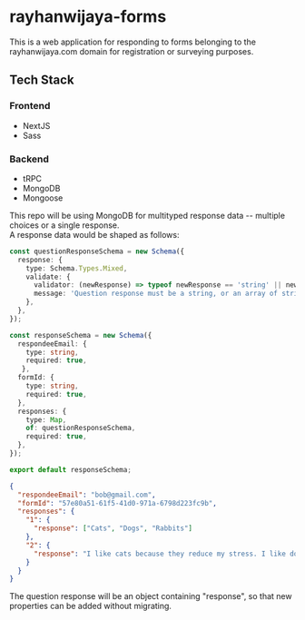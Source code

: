 # rayhanwijaya-forms

This is a web application for responding to forms belonging to the rayhanwijaya.com domain for registration or surveying purposes.

## Tech Stack

### Frontend
* NextJS
* Sass

### Backend
* tRPC
* MongoDB
* Mongoose

This repo will be using MongoDB for multityped response data -- multiple choices or a single response. <br>
A response data would be shaped as follows:

```typescript
const questionResponseSchema = new Schema({
  response: {
    type: Schema.Types.Mixed,
    validate: {
      validator: (newResponse) => typeof newResponse == 'string' || newResponse.isArray(),
      message: 'Question response must be a string, or an array of strings.',
    },
  },
});

const responseSchema = new Schema({
  respondeeEmail: {
    type: string,
    required: true,
   },
  formId: {
    type: string,
    required: true,
  },
  responses: {
    type: Map,
    of: questionResponseSchema,
    required: true,
  },
});

export default responseSchema;
```

```json
{
  "respondeeEmail": "bob@gmail.com",
  "formId": "57e80a51-61f5-41d0-971a-6798d223fc9b",
  "responses": {
    "1": {
      "response": ["Cats", "Dogs", "Rabbits"]
    },
    "2": {
      "response": "I like cats because they reduce my stress. I like dogs because they're friendly. I like rabbits because of their ears."
    }
  }
}
```

The question response will be an object containing "response", so that new properties can be added without migrating.
